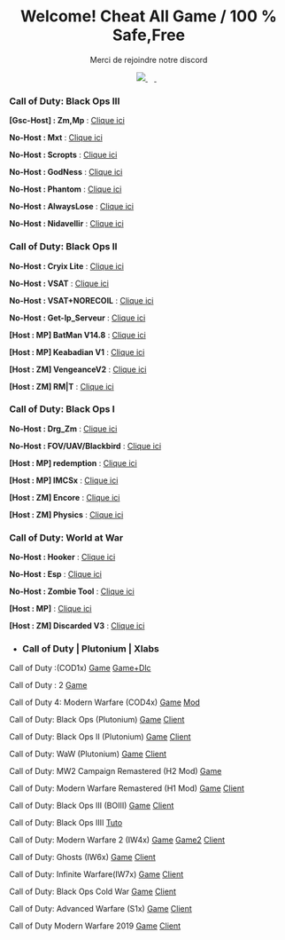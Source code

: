 <h1 align='center'>
  Welcome! Cheat All Game /  100 % Safe,Free
</h1>

<p align='center'>
  Merci de rejoindre notre discord
</p>

<p align='center'>
 <a href="https://discord.gg/cod-fr">
    <img src="https://img.shields.io/badge/Discord-5865F2?style=for-the-badge&logo=discord&logoColor=white" />
  </a>&nbsp;&nbsp;
  <a href="https://www.youtube.com/channel/UCemI3wc64mr-lCyVysZZ0Eg">
  <img alt="" src="https://img.shields.io/badge/YouTube-FF0000?style=for-the-badge&logo=youtube&logoColor=white">
</a>&nbsp;&nbsp;
</p>

### Call of Duty: Black Ops III

**[Gsc-Host] : Zm,Mp** : [Clique ici](https://www.mediafire.com/file/cgy6n21tlyy7bfm/GSC+injector.zip/file)

**No-Host : Mxt** : [Clique ici](https://www.mediafire.com/file/zq2w719xpfjpk05/MXT+1.1.2.zip/file)

**No-Host : Scropts** : [Clique ici](https://mega.nz/file/oaUmDRLb#lLC9fxgjiFBL09wjCOBr7B13OaoKrwLXXo3GzEr5UuU)

**No-Host : GodNess** : [Clique ici](https://pastebin.com/iUVPmvRx)

**No-Host : Phantom** : [Clique ici](https://mega.nz/file/tWVkhRia#JehoVcYGJkFXhKOSiu0pSQTLBUaB3wIHuWPIwbzhP7I)

**No-Host : AlwaysLose** : [Clique ici](https://discord.gg/cod-fr)

**No-Host : Nidavellir** : [Clique ici](https://discord.gg/YJBXDsVK8N)

### Call of Duty: Black Ops II

**No-Host : Cryix Lite** : [Clique ici](http://joueursdecodfr.mygamesonline.org/leak/Cyrix%20T6.dll)

**No-Host : VSAT** : [Clique ici](http://joueursdecodfr.mygamesonline.org/leak/T6VSAT-Tool.dll)

**No-Host : VSAT+NORECOIL** : [Clique ici](http://joueursdecodfr.mygamesonline.org/leak/VSAT%20BY%20EFK.dll)

**No-Host : Get-Ip_Serveur** : [Clique ici](http://joueursdecodfr.mygamesonline.org/leak/PLUTONIUM%20SERVER%20GET%20IP%20(BY%20EFK)%20V2_[unknowncheats.me]_.zip)

**[Host : MP] BatMan V14.8** : [Clique ici](https://www.mediafire.com/file/1prbd797z7p7d2k/BatMan+V14.8.rar)

**[Host : MP] Keabadian V1** : [Clique ici](https://www.mediafire.com/file/tuk22bp83ozkevw/Keabadian_v2.0.zip/file)

**[Host : ZM] VengeanceV2** : [Clique ici](https://drive.proton.me/urls/YKPKX26Z0G#rPnuRnlAe6wj)

**[Host : ZM]  RM|T** : [Clique ici](https://www.mediafire.com/file/ow37neconkyelr1/rmt_zombies_menu_v2.6_mod_menu-compiled.gsc/file)

### Call of Duty: Black Ops I

**No-Host : Drg_Zm** : [Clique ici](http://joueursdecodfr.mygamesonline.org/leak/bo1p.dll)

**No-Host : FOV/UAV/Blackbird** : [Clique ici](http://joueursdecodfr.mygamesonline.org/leak/bo1%20tool_[unknowncheats.me]_.zip)

**[Host : MP] redemption** : [Clique ici](https://github.com/roachnacs/redemption-bo1-gsc/releases/tag/v2.1)

**[Host : MP] IMCSx** : [Clique ici](http://joueursdecodfr.mygamesonline.org/leak/mp_iMCSxs_Mod_Menu.rar)

**[Host : ZM] Encore** : [Clique ici](https://www.mediafire.com/file/z2l7dtufsyg2ejv/EncoreV8+Zombies.rar/file)

**[Host : ZM] Physics** : [Clique ici](https://mega.nz/file/vdsAnQgA#LcQE-KsRFHbCYZQWwXzthG8N3cZNijYyYZRdLDQKLPo)

### Call of Duty: World at War

**No-Host : Hooker** : [Clique ici](http://joueursdecodfr.mygamesonline.org/leak/waw.dll)

**No-Host : Esp** : [Clique ici](http://joueursdecodfr.mygamesonline.org/leak/cod5mpESP.exe)

**No-Host : Zombie Tool** : [Clique ici](http://joueursdecodfr.mygamesonline.org/leak/T4%20Plutonium%20WAW_[unknowncheats.me]_.rar)

**[Host : MP]** : [Clique ici](https://www.mediafire.com/file/qpokcmor7ozmf0i/Fresh+Modders+-+T4+Mod+Menu.7z/file)

**[Host : ZM] Discarded V3** : [Clique ici](https://www.mediafire.com/file/9nd4586xx0fhehv/Discarded+V3+-+T4+Mod+Menu.7z/file)


- ### Call of Duty | Plutonium | Xlabs 

Call of Duty :(COD1x)
[Game](https://www.mediafire.com/file/34lt06fw6ad1t64/COD1X.rar/file)
[Game+Dlc](https://www.mediafire.com/file/7wmje2o8jf22l8s/Call_of_Duty_Deluxe_Edition_-_%5BDODI_Repack%5D.rar/file)


Call of Duty : 2
[Game](https://www.mediafire.com/file/iydrzjoi7m0fahn/COD2.rar/file)


Call of Duty 4: Modern Warfare (COD4x)
[Game](https://www.mediafire.com/file/498gner89hj16mc/COD4.zip/file)
[Mod](https://cod4promod.eu/files/cod4/cod4x_client_21_1.zip)


Call of Duty: Black Ops (Plutonium)
[Game](https://cdn.discordapp.com/attachments/1100571628779356263/1111916223857426442/pluto_t5_full_game.torrent?ex=662df82e&is=662ca6ae&hm=d7392f244326d5356f79602a31860fd7bd1a9e560b13f974e8b32275928109cd&)
[Client](https://cdn.plutonium.pw/updater/plutonium.exe)


Call of Duty: Black Ops II (Plutonium)
[Game](https://cdn.discordapp.com/attachments/1110466412125896776/1136364364828516452/pluto_t6_full_game.torrent?ex=662dec09&is=662c9a89&hm=ea8289b05f1de30a8928e87e5be282e5e3cd564e303eeb6bfbe42c9af95ef126&)
[Client](https://cdn.plutonium.pw/updater/plutonium.exe)


Call of Duty: WaW (Plutonium)
[Game](https://www.mediafire.com/file/4fbdtghhyhcmzz1/World_at_War.zip/file)
[Client](https://cdn.plutonium.pw/updater/plutonium.exe)


Call of Duty: MW2 Campaign Remastered (H2 Mod)
[Game](https://gofile.io/d/cGmZzL)

Call of Duty: Modern Warfare Remastered (H1 Mod)
[Game](https://cdn.discordapp.com/attachments/1120852008279216178/1120853418920128542/h1_full_files.torrent?ex=66322357&is=6630d1d7&hm=73e7b82ba023afa555381667f130af54be507f4fbb1b0fe56e6b21a534ddc7e3&)
[Client](https://cdn.discordapp.com/attachments/1120852008279216178/1120853744163242096/h1-mod.exe?ex=663223a5&is=6630d225&hm=91f9230515813323ec9c85e34adb532f04cd48ea8eec042ac37191cbeb22303a&)

Call of Duty: Black Ops III (BOIII)
[Game](https://cdn.discordapp.com/attachments/1118286874067357736/1118287465166422138/t7_full_game.torrent?ex=662e139c&is=662cc21c&hm=f180ccaf4d6eaf3f04d8dca8be2c4a14145308ec0378ef66575fa1ed38ce4738&)
[Client](https://github.com/Ezz-lol/boiii-free/releases/download/v1.0.3/boiii.exe)


Call of Duty: Black Ops IIII 
[Tuto](https://www.youtube.com/watch?v=e6kQdPMdNZA&feature=youtu.be)

Call of Duty: Modern Warfare 2 (IW4x)
[Game](https://cdn.discordapp.com/attachments/1110467397602775070/1160411351022313542/iw4x_full_game.torrent?ex=66325909&is=66310789&hm=fdda6ee2c3108c18d6cf6bd66fad143e0e1a9d7e655ba797d33052a3c16aa3f1&)
[Game2](https://www.mediafire.com/file/24gpjb8kivhl2ps/release.zip/file)
[Client](https://github.com/mxve/alterware-launcher/releases/tag/v0.6.12)


Call of Duty: Ghosts (IW6x)
[Game](https://cdn.discordapp.com/attachments/1159261947133431928/1159262448231120966/iw6x_full_game.torrent?ex=662e2b09&is=662cd989&hm=1f8fc802544bbe0e8210c941a4d479640a99c9c7b9e0590ebda6f06bfee97dd3&)
[Client](https://cdn.discordapp.com/attachments/1159261947133431928/1228450586576293918/iw6-mod.exe?ex=66320583&is=6630b403&hm=1168dd3e9dcac9eb0723f8831781f1bfbddbb6a5af3d4841c65e5deac14e2357&)


Call of Duty: Infinite Warfare(IW7x)
[Game](https://cdn.discordapp.com/attachments/1153029881324638268/1153030549917675560/iw7_full_game.torrent?ex=662de8a1&is=662c9721&hm=0e36104837a182dfd0039d3f8df828f21d6a70d4d287658db07d7dfe734246d5&)
[Client](https://cdn.discordapp.com/attachments/1153029881324638268/1153031302904283166/custom_iw7_mod.zip?ex=66328694&is=66313514&hm=6386cc25c422b486a1e49d91c532bf29708cc09f881653c19ff61735ba9fbcf6&)


Call of Duty: Black Ops Cold War
[Game](https://cdn.discordapp.com/attachments/1153029881324638268/1153031302904283166/custom_iw7_mod.zip?ex=66328694&is=66313514&hm=6386cc25c422b486a1e49d91c532bf29708cc09f881653c19ff61735ba9fbcf6&)
[Client](https://cdn.discordapp.com/attachments/1167554386470371338/1227654822405345311/discord_game_sdk.dll?ex=66326c26&is=66311aa6&hm=51df1d3841bed700b73a7d0cf0908112032bc6e386564053d831b80633441e0c&)

Call of Duty: Advanced Warfare (S1x)
[Game](https://cdn.discordapp.com/attachments/1117568898347311114/1117569240476680272/s1x_full_game.torrent?ex=662e19b6&is=662cc836&hm=b2c52365c9bdf267849dbdc811a1e4f0c465f534f02480162c833294584791d1&)
[Client](https://cdn.discordapp.com/attachments/1117568898347311114/1228450966374715522/s1-mod.exe?ex=663205dd&is=6630b45d&hm=a75565b672f3ffffbc162e777465b2a516d334297462a3fcba6893c720bee14b&)


Call of Duty Modern Warfare 2019
[Game](https://gofile.io/d/r4XRqA)
[Client](https://cdn.discordapp.com/attachments/1160757487776055369/1167556350461624501/discord_game_sdk.dll?ex=6631f956&is=6630a7d6&hm=79c6fd1871b07e6b822bba1c0ac08fbc3d187dc5d73f38fb6993e9a1f979f3bb&)

